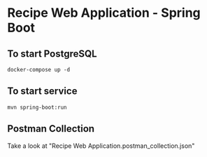 # Recipe Web Application - Spring Boot

## To start PostgreSQL
```
docker-compose up -d
```

## To start service
```
mvn spring-boot:run
```

## Postman Collection
Take a look at "Recipe Web Application.postman_collection.json"